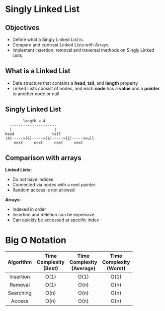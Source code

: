 # Singly Linked List

## Objectives
* Define what a Singly Linked List is.
* Compare and contrast Linked Lists with Arrays
* Implement insertion, removal and traversal methods on Singly Linked Lists

## What is a Linked List
* Data structure that contains a **head**, **tail**, and **length** property
* Linked Lists consist of nodes, and each **node** has a **value** and a **pointer** to another node or null

## Singly Linked List
```
        length = 4
  ---------------------     
  |                   |
head                 tail
[4]----->[6]----->[8]----->[2]----->null
    next     next     next     next
```
## Comparison with arrays

**Linked Lists:**
* Do not have indices
* Connected via nodes with a next pointer
* Random access is not allowed

**Arrays:**
* Indexed in order
* Insertion and deletion can be expensive
* Can quickly be accessed at specific index
#
# Big O Notation
|Algorithm|Time<br>Complexity<br>(Best)|Time<br>Complexity<br>(Average)|Time<br>Complexity<br>(Worst)|
|:-:|:-:|:-:|:-:|
|Insertion|O(1)|O(1)|O(1)|
|Removal|O(1)|O(n)|O(n)|
|Searching|O(n)|O(n)|O(n)|
|Access|O(n)|O(n)|O(n)|